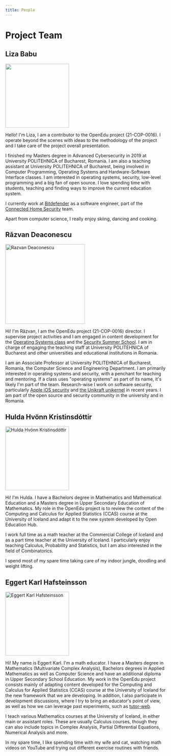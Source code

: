 ```yaml
---
title: People
---
```


# Project Team

## Liza Babu

<img src="/img/people/liza_babu.jpeg" width="200" />

Hello!
I'm Liza, I am a contributor to the OpenEdu project (21-COP-0016).
I operate beyond the scenes with ideas to the methodology of the project and I take care of the project overall presentation.

I finished my Masters degree in Advanced Cybersecurity in 2019 at University POLITEHNICA of Bucharest, Romania.
I am also a teaching assistant at University POLITEHNICA of Bucharest, being involved in Computer Programming, Operating Systems and Hardware-Software Interface classes.
I am interested in operating systems, security, low-level programming and a big fan of open source.
I love spending time with students, teaching and finding ways to improve the current education system.

I currently work at [Bitdefender](https://www.bitdefender.com/) as a software engineer, part of the [Connected Home Security](https://www.bitdefender.com/smart-home/) team.

Apart from computer science, I really enjoy skiing, dancing and cooking.

## Răzvan Deaconescu

<img src="/img/people/razvan_deaconescu.jpg" title="Razvan Deaconescu" width="250" />

Hi!
I'm Răzvan, I am the OpenEdu project (21-COP-0016) director.
I supervise project activities and I am engaged in content development for the [Operating Systems class](https://github.com/systems-cs-pub-ro/operating-systems-oer/) and the [Security Summer School](https://github.com/security-summer-school/).
I am in charge of engaging the teaching staff at University POLITEHNICA of Bucharest and other universities and educational institutions in Romania.

I am an Associate Professor at University POLITEHNICA of Bucharest, Romania, the Computer Science and Engineering Department.
I am primarily interested in operating systems and security, with a penchant for teaching and mentoring.
If a class uses "operating systems" as part of its name, it's likely I'm part of the team.
Research-wise I work on software security, particularly [Apple iOS security](https://github.com/malus-security/) and [the Unikraft unikernel](https://unikraft.org/) in recent years.
I am part of the open source and security community in the university and in Romania.

## Hulda Hvönn Kristinsdóttir

<img src="/img/people/hulda_kristinsdottir.jpg" title="Hulda Hvönn Kristinsdóttir" width="200" />

Hi!
I'm Hulda.
I have a Bachelors degree in Mathematics and Mathematical Education and a Masters degree in Upper Secondary Education of Mathematics.
My role in the OpenEdu project is to review the content of the Computing and Calculus for Applied Statistics (CCAS) course at the University of Iceland and adapt it to the new system developed by Open Education Hub.

I work full time as a math teacher at the Commercial College of Iceland and as a part time teacher at the University of Iceland.
I particularly enjoy teaching Calculus, Probability and Statistics, but I am also interested in the field of Combinatorics.

I spend most of my spare time taking care of my indoor jungle, doodling and weight lifting.

## Eggert Karl Hafsteinsson

<img src="/img/people/eggert_hafsteinsson.png" title="Eggert Karl Hafsteinsson" width="200" />

Hi!
My name is Eggert Karl.
I'm a math educator.
I have a Masters degree in Mathematics (Multivariate Complex Analysis), Bachelors degrees in Applied Mathematics as well as Computer Science and have an additional diploma in Upper Secondary School Education.
My work in the OpenEdu project consists mainly of adapting content developed for the Computing and Calculus for Applied Statistics (CCAS) course at the University of Iceland for the new framework that we are developing.
In addition, I also participate in development discussions, where I try to bring an educator's point of view, as well as how we can leverage past experiments, such as [tutor-web](https://tutor-web.net/).

I teach various Mathematics courses at the University of Iceland, in either main or assistant roles.
These are usually Calculus courses, though they can also include topics in Complex Analysis, Partial Differential Equations, Numerical Analysis and more.

In my spare time, I like spending time with my wife and cat, watching math videos on YouTube and trying out different exercise routines with friends.
